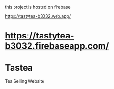 
this project is hosted on firebase

https://tastytea-b3032.web.app/

https://tastytea-b3032.firebaseapp.com/
=======
# Tastea
Tea Selling Website
